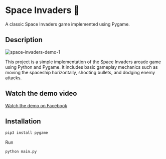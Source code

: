 # Space Invaders 🚀

A classic Space Invaders game implemented using Pygame.

## Description
![space-invaders-demo-1](https://github.com/user-attachments/assets/a825b4e2-0caf-454f-95f5-58efb1070a4a)

This project is a simple implementation of the Space Invaders arcade game using Python and Pygame. It includes basic gameplay mechanics such as moving the spaceship horizontally, shooting bullets, and dodging enemy attacks.

## Watch the demo video

[Watch the demo on Facebook](https://www.facebook.com/share/v/ZjGwk5h4G9SAjZEx/)




## Installation

```bash
pip3 install pygame

```

Run 

```
python main.py
```
